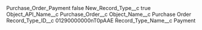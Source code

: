 <?xml version="1.0" encoding="UTF-8"?>
<CustomMetadata xmlns="http://soap.sforce.com/2006/04/metadata" xmlns:xsi="http://www.w3.org/2001/XMLSchema-instance" xmlns:xsd="http://www.w3.org/2001/XMLSchema">
    <label>Purchase_Order_Payment</label>
    <protected>false</protected>
    <values>
        <field>New_Record_Type__c</field>
        <value xsi:type="xsd:boolean">true</value>
    </values>
    <values>
        <field>Object_API_Name__c</field>
        <value xsi:type="xsd:string">Purchase_Order__c</value>
    </values>
    <values>
        <field>Object_Name__c</field>
        <value xsi:type="xsd:string">Purchase Order</value>
    </values>
    <values>
        <field>Record_Type_ID__c</field>
        <value xsi:type="xsd:string">01290000000nT0pAAE</value>
    </values>
    <values>
        <field>Record_Type_Name__c</field>
        <value xsi:type="xsd:string">Payment</value>
    </values>
</CustomMetadata>
